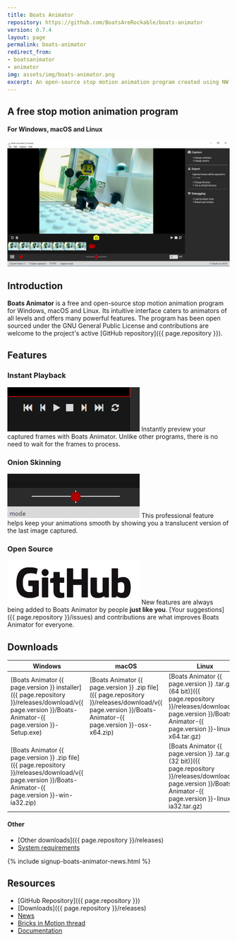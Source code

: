 ```yaml
---
title: Boats Animator
repository: https://github.com/BoatsAreRockable/boats-animator
version: 0.7.4
layout: page
permalink: boats-animator
redirect_from:
- boatsanimator
- animator
img: assets/img/boats-animator.png
excerpt: An open-source stop motion animation program created using NW.js.
---
```

## A free stop motion animation program

#### For Windows, macOS and Linux

![Screenshot of Boats Animator v0.6.1](../assets/img/boats-animator.png)

## Introduction

**Boats Animator** is a free and open-source stop motion animation program for Windows, macOS and Linux. Its intuitive interface caters to animators of all levels and offers many powerful features. The program has been open sourced under the GNU General Public License and contributions are welcome to the project's active [GitHub repository]({{ page.repository }}).

## Features

### Instant Playback

![playback](../assets/boats-animator/playback.png) Instantly preview your captured frames with Boats Animator. Unlike other programs, there is no need to wait for the frames to process.

### Onion Skinning

![onion skin](../assets/boats-animator/onion-skin.png) This professional feature helps keep your animations smooth by showing you a translucent version of the last image captured.

### Open Source

![GitHub_Logo](../assets/boats-animator/github-logo.png) New features are always being added to Boats Animator by people **just like you**. [Your suggestions]({{ page.repository }}/issues) and contributions are what improves Boats Animator for everyone.

## Downloads

| Windows | macOS | Linux |
| - | - | - |
| [Boats Animator {{ page.version }} installer]({{ page.repository }}/releases/download/v{{ page.version }}/Boats-Animator-{{ page.version }}-Setup.exe) | [Boats Animator {{ page.version }} .zip file]({{ page.repository }}/releases/download/v{{ page.version }}/Boats-Animator-{{ page.version }}-osx-x64.zip) | [Boats Animator {{ page.version }} .tar.gz (64 bit)]({{ page.repository }}/releases/download/v{{ page.version }}/Boats-Animator-{{ page.version }}-linux-x64.tar.gz) |
| [Boats Animator {{ page.version }} .zip file]({{ page.repository }}/releases/download/v{{ page.version }}/Boats-Animator-{{ page.version }}-win-ia32.zip) | | [Boats Animator {{ page.version }} .tar.gz (32 bit)]({{ page.repository }}/releases/download/v{{ page.version }}/Boats-Animator-{{ page.version }}-linux-ia32.tar.gz) |

#### Other

* [Other downloads]({{ page.repository }}/releases)
* [System requirements](http://boatsanimator.readthedocs.io/en/latest/introduction/system-requirements/)


{% include signup-boats-animator-news.html %}

## Resources

* [GitHub Repository]({{ page.repository }})
* [Downloads]({{ page.repository }}/releases)
* [News](/category/boats-animator)
* [Bricks in Motion thread](http://www.bricksinmotion.com/forums/topic/21891/)
* [Documentation](http://boatsanimator.readthedocs.io)